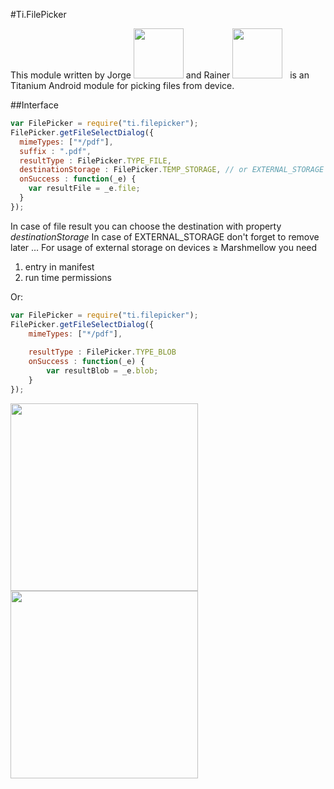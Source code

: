 #Ti.FilePicker

This module written by Jorge <img src="https://avatars.slack-edge.com/2016-07-26/63153065088_2171bf30e75d6d921ae9_192.jpg" width=80 /> and Rainer <img src="https://avatars.slack-edge.com/2016-09-11/78462010647_0c72b9186ef4032b7ed7_512.png" width=80>   is an Titanium Android module for picking files from device.


##Interface


```javascript
var FilePicker = require("ti.filepicker");
FilePicker.getFileSelectDialog({
  mimeTypes: ["*/pdf"],
  suffix : ".pdf", 
  resultType : FilePicker.TYPE_FILE, 
  destinationStorage : FilePicker.TEMP_STORAGE, // or EXTERNAL_STORAGE
  onSuccess : function(_e) {
    var resultFile = _e.file;
  }  
});

```
In case of file result you can choose the destination with property *destinationStorage*
In case of EXTERNAL_STORAGE don't forget to remove later …  For usage of external storage on devices ≥ Marshmellow you need

1. entry in manifest
2. run time permissions

Or:
```javascript
var FilePicker = require("ti.filepicker");
FilePicker.getFileSelectDialog({
    mimeTypes: ["*/pdf"],
      
    resultType : FilePicker.TYPE_BLOB
    onSuccess : function(_e) {
        var resultBlob = _e.blob;
    }
});
```




<img src="http://i.imgur.com/rvY4vrr.png" width=300 />
<img src="http://i.imgur.com/ShCq3NW.png" width=300 />
